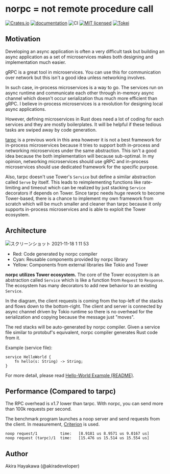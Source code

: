 # norpc = not remote procedure call

[![Crates.io](https://img.shields.io/crates/v/norpc.svg)](https://crates.io/crates/norpc)
[![documentation](https://docs.rs/norpc/badge.svg)](https://docs.rs/norpc)
![CI](https://github.com/akiradeveloper/norpc/workflows/CI/badge.svg)
[![MIT licensed](https://img.shields.io/badge/license-MIT-blue.svg)](https://github.com/akiradeveloper/norpc/blob/master/LICENSE)
[![Tokei](https://tokei.rs/b1/github/akiradeveloper/norpc)](https://github.com/akiradeveloper/norpc)

## Motivation

Developing an async application is often a very difficult task but
building an async application as a set of microservices makes both designing and implementation much easier.

gRPC is a great tool in microservices. You can use this for communication over network but this isn't a good idea unless networking involves.

In such case, in-process microservices is a way to go. The services run on async runtime and communicate each other through in-memory async channel which doesn't occur serialization thus much more efficient than gRPC.
I believe in-process microservices is a revolution for designing local async applications.

However, defining microservices in Rust does need a lot of coding for each services and they are mostly boilerplates. It will be helpful if these tedious tasks are swiped away by code generation.

[tarpc](https://github.com/google/tarpc) is a previous work in this area however it is not a best framework for in-process microservices because it tries to support both in-process and networking microservices under the same abstraction. This isn't a good idea because the both implementation will because sub-optimal. In my opinion, networking microservices should use gRPC and in-process microservices should use dedicated framework for the specific purpose.

Also, tarpc doesn't use Tower's `Service` but define a similar abstraction called `Serve` by itself. This leads to reimplementing functions like rate-limiting and timeout which can be realized by just stacking `Service` decorators if depends on Tower. Since tarpc needs huge rework to become Tower-based, there is a chance to implement my own framework from scratch which will be much smaller and cleaner than tarpc because it only supports in-process microservices and is able to exploit the Tower ecosystem.

## Architecture

![スクリーンショット 2021-11-18 1 11 53](https://user-images.githubusercontent.com/785824/142237795-1c32aeba-428c-4c0c-b9ea-125580c0b178.png)

- Red: Code generated by norpc compiler
- Cyan: Reusable components provided by norpc library
- Yellow: Components from external libraries like Tokio and Tower

**norpc utilizes Tower ecosystem.**
The core of the Tower ecosystem is an abstraction called `Service` which is like a function from `Request` to `Response`.
The ecosystem has many decorators to add new behavior to an existing `Service`.

In the diagram, the client requests is coming from the top-left of the stacks and flows down to the bottom-right.
The client and server is connected by async channel driven by Tokio runtime so there is no overhead for the serialization
and copying because the message just "moves".

The red stacks will be auto-generated by norpc compiler.
Given a service file similar to protobuf's equivalent, norpc compiler generates Rust code from it.

Example (service file):

```
service HelloWorld {
    fn hello(s: String) -> String;
}
```

For more detail, please read [Hello-World Example (README)](example/hello-world/README.md).

## Performance (Compared to tarpc)

The RPC overhead is x1.7 lower than tarpc. With norpc, you can send more than 100k requests per second.

The benchmark program launches a noop server and send requests from the client.
In measurement, [Criterion](https://github.com/bheisler/criterion.rs) is used.

```
noop request/1          time:   [8.9181 us 8.9571 us 9.0167 us]
noop request (tarpc)/1  time:   [15.476 us 15.514 us 15.554 us]
```

## Author

Akira Hayakawa (@akiradeveloper)